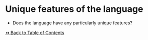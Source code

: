 # Unique features of the language
- Does the language have any particularly unique features?

[:rewind: Back to Table of Contents](../README.md) <!-- BackToC -->
